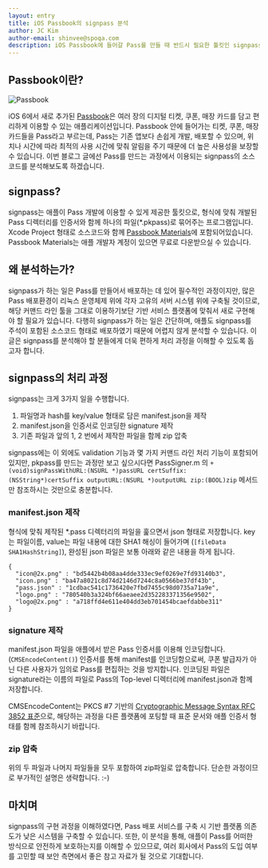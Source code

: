 ```yaml
---
layout: entry
title: iOS Passbook의 signpass 분석
author: JC Kim
author-email: shinvee@spoqa.com
description: iOS Passbook에 들어갈 Pass를 만들 때 반드시 필요한 툴킷인 signpass의 소스코드를 분석하였습니다.
---
```


## Passbook이란?

![Passbook](https://devimages.apple.com.edgekey.net/passbook/images/passbook-hero.png)

iOS 6에서 새로 추가된 [Passbook](http://www.apple.com/ios/whats-new/#passbook)은 여러 장의 디지털 티켓, 쿠폰, 매장 카드를 담고 편리하게 이용할 수 있는 애플리케이션입니다. Passbook 안에 들어가는 티켓, 쿠폰, 매장 카드들을 Pass라고 부르는데, Pass는 기존 앱보다 손쉽게 개발, 배포할 수 있으며, 위치나 시간에 따라 최적의 사용 시간에 맞춰 알림을 주기 때문에 더 높은 사용성을 보장할 수 있습니다. 이번 블로그 글에선 Pass를 만드는 과정에서 이용되는 signpass의 소스코드를 분석해보도록 하겠습니다.

## signpass?

signpass는 애플이 Pass 개발에 이용할 수 있게 제공한 툴킷으로, 형식에 맞춰 개발된 Pass 디렉터리를 인증서와 함께 하나의 파일(\*.pkpass)로 묶어주는 프로그램입니다. Xcode Project 형태로 소스코드와 함께 [Passbook Materials](https://developer.apple.com/downloads/index.action?name=passbook)에 포함되어있습니다. Passbook Materials는 애플 개발자 계정이 있으면 무료로 다운받으실 수 있습니다.

## 왜 분석하는가?

signpass가 하는 일은 Pass를 만들어서 배포하는 데 있어 필수적인 과정이지만, 많은 Pass 배포환경이 리눅스 운영체제 위에 각자 고유의 서버 시스템 위에 구축될 것이므로, 해당 커맨드 라인 툴을 그대로 이용하기보단 기반 서비스 플랫폼에 맞춰서 새로 구현해야 할 필요가 있습니다. 다행히 signpass가 하는 일은 간단하며, 애플도 signpass를 주석이 포함된 소스코드 형태로 배포하였기 때문에 어렵지 않게 분석할 수 있습니다. 이 글은 signpass를 분석해야 할 분들에게 더욱 편하게 처리 과정을 이해할 수 있도록 돕고자 합니다.

## signpass의 처리 과정

signpass는 크게 3가지 일을 수행합니다.

 1. 파일명과 hash를 key/value 형태로 담은 manifest.json을 제작
 2. manifest.json을 인증서로 인코딩한 signature 제작
 3. 기존 파일과 앞의 1, 2 번에서 제작한 파일을 함께 zip 압축

signpass에는 이 외에도 validation 기능과 몇 가지 커맨드 라인 처리 기능이 포함되어있지만, pkpass를 만드는 과정만 보고 싶으시다면 PassSigner.m 의 `+(void)signPassWithURL:(NSURL *)passURL certSuffix:(NSString*)certSuffix outputURL:(NSURL *)outputURL zip:(BOOL)zip` 메서드만 참조하시는 것만으로 충분합니다.

### manifest.json 제작

형식에 맞춰 제작된 *.pass 디렉터리의 파일을 훑으면서 json 형태로 저장합니다. key는 파일이름, value는 파일 내용에 대한 SHA1 해싱이 들어가며 (`[fileData SHA1HashString]`), 완성된 json 파일은 보통 아래와 같은 내용을 하게 됩니다.

    {
      "icon@2x.png" : "bd5442b4b08aa4dde333ec9ef0269e7fd93140b3",
      "icon.png" : "ba47a8021c8d74d2146d7244c8a0566be37df43b",
      "pass.json" : "1cdbac541c1736420e7fbd7455c98d0735a71a9e",
      "logo.png" : "780540b3a324bf66aeaee2d352283371356e9502",
      "logo@2x.png" : "a718ffd4e611e404dd3eb701454bcaefdabbe311"
    }

### signature 제작

manifest.json 파일을 애플에서 받은 Pass 인증서를 이용해 인코딩합니다. (`CMSEncodeContent()`) 인증서를 통해 manifest를 인코딩함으로써, 쿠폰 발급자가 아닌 다른 사용자가 임의로 Pass를 편집하는 것을 방지합니다. 인코딩된 파일은 signature라는 이름의 파일로 Pass의 Top-level 디렉터리에 manifest.json과 함께 저장합니다.

CMSEncodeContent는 PKCS #7 기반의 [Cryptographic Message Syntax RFC 3852 표준](http://www.ietf.org/rfc/rfc3852.txt)으로, 해당하는 과정을 다른 플랫폼에 포팅할 때 표준 문서와 애플 인증서 형태를 함께 참조하시기 바랍니다.

### zip 압축

위의 두 파일과 나머지 파일들을 모두 포함하여 zip파일로 압축합니다. 단순한 과정이므로 부가적인 설명은 생략합니다. :-)

## 마치며

signpass의 구현 과정을 이해하였다면, Pass 배포 서비스를 구축 시 기반 플랫폼 의존도가 낮은 시스템을 구축할 수 있습니다. 또한, 이 분석을 통해, 애플이 Pass를 어떠한 방식으로 안전하게 보호하는지를 이해할 수 있으므로, 여러 회사에서 Pass의 도입 여부를 고민할 때 보안 측면에서 좋은 참고 자료가 될 것으로 기대합니다.
